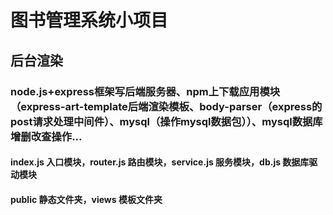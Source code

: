 # 图书管理系统小项目

## 后台渲染

### node.js+express框架写后端服务器、npm上下载应用模块（express-art-template后端渲染模板、body-parser（express的post请求处理中间件）、mysql（操作mysql数据包））、mysql数据库增删改查操作...

#### index.js   入口模块，router.js   路由模块，service.js   服务模块，db.js   数据库驱动模块

#### public   静态文件夹，views   模板文件夹

#### 
